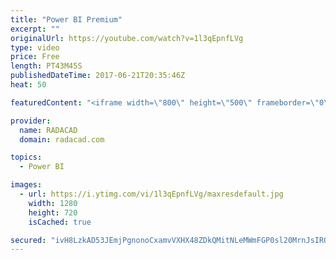 ```yaml
---
title: "Power BI Premium"
excerpt: ""
originalUrl: https://youtube.com/watch?v=1l3qEpnfLVg
type: video
price: Free
length: PT43M45S
publishedDateTime: 2017-06-21T20:35:46Z
heat: 50

featuredContent: "<iframe width=\"800\" height=\"500\" frameborder=\"0\" src=\"https://www.youtube.com/embed/1l3qEpnfLVg\" allow=\"accelerometer; autoplay; encrypted-media; gyroscope; picture-in-picture\" allowfullscreen></iframe>"

provider:
  name: RADACAD
  domain: radacad.com

topics:
  - Power BI

images:
  - url: https://i.ytimg.com/vi/1l3qEpnfLVg/maxresdefault.jpg
    width: 1280
    height: 720
    isCached: true

secured: "ivH8LzkAD53JEmjPgnonoCxamvVXHX48ZDkQMitNLeMWmFGP0sl20MrnJsIRQOS1llFo+5lDkvpeMENnU3ZYYUSCV0CsW6t7ATn8ET4qbgOOYYYmJByqJhQ5qwgJ5mnOC70apF/4Ox1/DBGY6krqyanSW7Dc1vRQkf6boI+o0R1sDvbBV+QZgq4DbdPivoRtJmHLOWMnVX1OvgfQsik1BanR4Espz/dhcHp2+87OfjoQHV6rzTPUAbAFF8zPoPFCK9rECFTJtWeIGgdwmJBL/RlPnQGXu41B4bWmER1Cwn6hjwPxvO1hbD2U4RH0r4CETx1fpMN9jOJUkJdauubQI3i8uxA4b1uU92F1Z0uzCjjH71Ki/yPsAYHeYrbBo03UmF7CbvUZNdeKT//JTbMqGJyPbN1muNCKvGtItx3AhSM=;NTW5ASkvladzhr6Dszko7A=="
---
```


